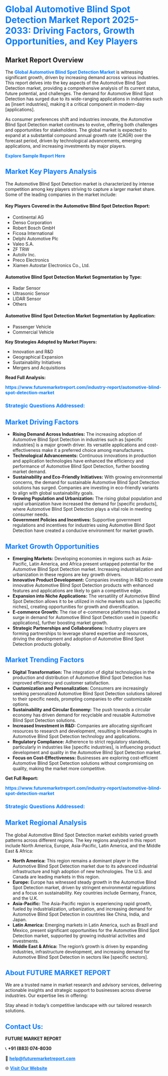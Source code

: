 <h1 style="color: #007BFF;">Global Automotive Blind Spot Detection Market Report 2025-2033: Driving Factors, Growth Opportunities, and Key Players</h1>

<section id="overview">
<h2>Market Report Overview</h2>
<p>The <a href="https://www.futuremarketreport.com/industry-report/automotive-blind-spot-detection-market" style="color: #007BFF; text-decoration: none;"><strong>Global Automotive Blind Spot Detection Market</strong></a> is witnessing significant growth, driven by increasing demand across various industries. This report delves into the key aspects of the Automotive Blind Spot Detection market, providing a comprehensive analysis of its current status, future potential, and challenges. The demand for Automotive Blind Spot Detection has surged due to its wide-ranging applications in industries such as [insert industries], making it a critical component in modern-day [applications].</p>
<p>As consumer preferences shift and industries innovate, the Automotive Blind Spot Detection market continues to evolve, offering both challenges and opportunities for stakeholders. The global market is expected to expand at a substantial compound annual growth rate (CAGR) over the forecast period, driven by technological advancements, emerging applications, and increasing investments by major players.</p>
</section>

<section id="overview">
<p><a href="https://www.futuremarketreport.com/request-sample/reportId=41260" style="color: #007BFF; text-decoration: none;"><strong>Explore Sample Report Here</strong></a></p>
</section>

<section id="key-players">
<h2 style="color: #007BFF;">Market Key Players Analysis</h2>
<p>The Automotive Blind Spot Detection market is characterized by intense competition among key players striving to capture a larger market share. Some of the leading companies in the market include:</p>
<h4>Key Players Covered in the Automotive Blind Spot Detection Report:</h4>
<ul><li>Continental AG</li><li>Denso Corporation</li><li>Robert Bosch GmbH</li><li>Ficosa International</li><li>Delphi Automotive Plc</li><li>Valeo S.A.</li><li>ZF TRW</li><li>Autoliv Inc.</li><li>Preco Electronics</li><li>Xiamen Autostar Electronics Co., Ltd.</li></ul>
<h4>Automotive Blind Spot Detection Market Segmentation by Type:</h4>
<ul><li>Radar Sensor</li><li>Ultrasonic Sensor</li><li>LIDAR Sensor</li><li>Others</li></ul>

<h4>Automotive Blind Spot Detection Market Segmentation by Application:</h4>
<ul><li>Passenger Vehicle</li><li>Commercial Vehicle</li></ul>
<p><strong>Key Strategies Adopted by Market Players:</strong></p>
<ul>
<li>Innovation and R&D</li>
<li>Geographical Expansion</li>
<li>Sustainability Initiatives</li>
<li>Mergers and Acquisitions</li>
</ul>
</section>

<section>
<p><strong>Read Full Analysis: </strong></p><a href="https://www.futuremarketreport.com/industry-report/automotive-blind-spot-detection-market" style="color: #007BFF; text-decoration: none;"><strong>https://www.futuremarketreport.com/industry-report/automotive-blind-spot-detection-market</strong></a>
<h3 style="color: #007BFF;">Strategic Questions Addressed:</h3>
</section>

<section id="driving-factors">
<h2 style="color: #007BFF;">Market Driving Factors</h2>
<ul>
<li><strong>Rising Demand Across Industries:</strong> The increasing adoption of Automotive Blind Spot Detection in industries such as [specific industries] is a major growth driver. Its versatile applications and cost-effectiveness make it a preferred choice among manufacturers.</li>
<li><strong>Technological Advancements:</strong> Continuous innovations in production and application technologies have enhanced the efficiency and performance of Automotive Blind Spot Detection, further boosting market demand.</li>
<li><strong>Sustainability and Eco-Friendly Initiatives:</strong> With growing environmental concerns, the demand for sustainable Automotive Blind Spot Detection solutions has surged. Companies are investing in eco-friendly variants to align with global sustainability goals.</li>
<li><strong>Growing Population and Urbanization:</strong> The rising global population and rapid urbanization have increased the demand for [specific products], where Automotive Blind Spot Detection plays a vital role in meeting consumer needs.</li>
<li><strong>Government Policies and Incentives:</strong> Supportive government regulations and incentives for industries using Automotive Blind Spot Detection have created a conducive environment for market growth.</li>
</ul>
</section>

<section id="growth-opportunities">
<h2 style="color: #007BFF;">Market Growth Opportunities</h2>
<ul>
<li><strong>Emerging Markets:</strong> Developing economies in regions such as Asia-Pacific, Latin America, and Africa present untapped potential for the Automotive Blind Spot Detection market. Increasing industrialization and urbanization in these regions are key growth drivers.</li>
<li><strong>Innovative Product Development:</strong> Companies investing in R&D to create innovative Automotive Blind Spot Detection products with enhanced features and applications are likely to gain a competitive edge.</li>
<li><strong>Expansion into Niche Applications:</strong> The versatility of Automotive Blind Spot Detection allows it to be utilized in niche markets such as [specific niches], creating opportunities for growth and diversification.</li>
<li><strong>E-commerce Growth:</strong> The rise of e-commerce platforms has created a surge in demand for Automotive Blind Spot Detection used in [specific applications], further boosting market growth.</li>
<li><strong>Strategic Partnerships and Collaborations:</strong> Industry players are forming partnerships to leverage shared expertise and resources, driving the development and adoption of Automotive Blind Spot Detection products globally.</li>
</ul>
</section>

<section id="trending-factors">
<h2 style="color: #007BFF;">Market Trending Factors</h2>
<ul>
<li><strong>Digital Transformation:</strong> The integration of digital technologies in the production and distribution of Automotive Blind Spot Detection has improved efficiency and customer satisfaction.</li>
<li><strong>Customization and Personalization:</strong> Consumers are increasingly seeking personalized Automotive Blind Spot Detection solutions tailored to their specific needs, prompting companies to offer customizable options.</li>
<li><strong>Sustainability and Circular Economy:</strong> The push towards a circular economy has driven demand for recyclable and reusable Automotive Blind Spot Detection solutions.</li>
<li><strong>Increased Investment in R&D:</strong> Companies are allocating significant resources to research and development, resulting in breakthroughs in Automotive Blind Spot Detection technology and applications.</li>
<li><strong>Regulatory Compliance:</strong> Adherence to strict regulatory standards, particularly in industries like [specific industries], is influencing product development and quality in the Automotive Blind Spot Detection market.</li>
<li><strong>Focus on Cost-Effectiveness:</strong> Businesses are exploring cost-efficient Automotive Blind Spot Detection solutions without compromising on quality, making the market more competitive.</li>
</ul>
</section>

<section>
<p><strong>Get Full Report: </strong></p><a href="https://www.futuremarketreport.com/industry-report/automotive-blind-spot-detection-market" style="color: #007BFF; text-decoration: none;"><strong>https://www.futuremarketreport.com/industry-report/automotive-blind-spot-detection-market</strong></a>
<h3 style="color: #007BFF;">Strategic Questions Addressed:</h3>
</section>


<section id="regional-analysis">
<h2 style="color: #007BFF;">Market Regional Analysis</h2>
<p>The global Automotive Blind Spot Detection market exhibits varied growth patterns across different regions. The key regions analyzed in this report include North America, Europe, Asia-Pacific, Latin America, and the Middle East & Africa:</p>
<ul>
<li><strong>North America:</strong> This region remains a dominant player in the Automotive Blind Spot Detection market due to its advanced industrial infrastructure and high adoption of new technologies. The U.S. and Canada are leading markets in this region.</li>
<li><strong>Europe:</strong> Europe has witnessed steady growth in the Automotive Blind Spot Detection market, driven by stringent environmental regulations and a focus on sustainability. Key countries include Germany, France, and the U.K.</li>
<li><strong>Asia-Pacific:</strong> The Asia-Pacific region is experiencing rapid growth, fueled by industrialization, urbanization, and increasing demand for Automotive Blind Spot Detection in countries like China, India, and Japan.</li>
<li><strong>Latin America:</strong> Emerging markets in Latin America, such as Brazil and Mexico, present significant opportunities for the Automotive Blind Spot Detection market, supported by growing industrial activities and investments.</li>
<li><strong>Middle East & Africa:</strong> The region’s growth is driven by expanding industries, infrastructure development, and increasing demand for Automotive Blind Spot Detection in sectors like [specific sectors].</li>
</ul>
</section>

<footer>
<h2 style="color: #007BFF;">About FUTURE MARKET REPORT</h2>
<p>We are a trusted name in market research and advisory services, delivering actionable insights and strategic support to businesses across diverse industries. Our expertise lies in offering:</p>

<p>Stay ahead in today’s competitive landscape with our tailored research solutions.</p>

<h2 style="color: #007BFF;">Contact Us:</h2>
<p><strong>FUTURE MARKET REPORT</strong></p>
<p>📞 <strong>+91 (883) 074-8030</strong></p>
<p>📧 <strong><a href="mailto:help@futuremarketreport.com" style="color: #007BFF;">help@futuremarketreport.com</a></strong></p>
<p>🌐 <strong><a href="https://www.futuremarketreport.com/" style="color: #007BFF;">Visit Our Website</a></strong></p>
</footer>